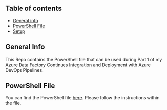 ## Table of contents
* [General info](#general-info)
* [PowerShell File](#powershell-file)
* [Setup](#setup)

## General Info
This Repo contains the PowerShell file that can be used during Part 1 of my Azure Data Factory Continues Integration and Deployment with Azure DevOps Pipelines. 

## PowerShell File
You can find the PowerShell file [here](https://github.com/Ro-Maks/Azure-Powershell/blob/main/Azure-Resource-Creation-Script.ps1). Please follow the instructions within the file. 
